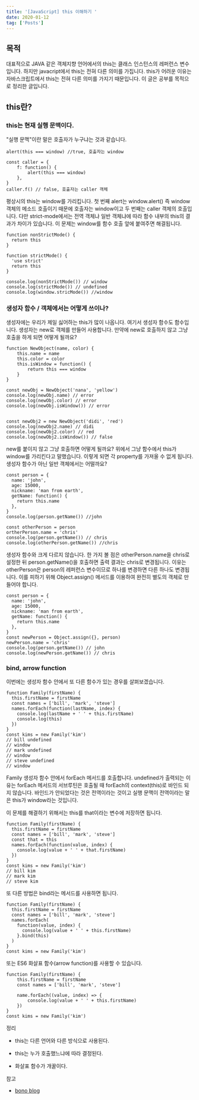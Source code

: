 ```yaml
---
title: '[JavaScript] this 이해하기 '
date: 2020-01-12
tag: ['Posts']
---
```


## 목적

대표적으로 JAVA 같은 객체지향 언어에서의 this는 클래스 인스턴스의 레퍼런스 변수입니다. 하지만 javacript에서 this는 전혀 다른 의미를 가집니다. this가 어려운 이유는 자바스크립트에서 this는 전혀 다른 의미를 가지기 때문입니다. 이 글은 공부를 목적으로 정리한 글입니다.

## this란?

### this는 현재 실행 문맥이다.

"실행 문맥"이란 말은 호출자가 누구냐는 것과 같습니다.

```
alert(this === window) //true, 호출자는 window

const caller = {
    f: function() {
        alert(this === window)
    },
}
caller.f() // false, 호출자는 caller 객체
```

평상시의 this는 window를 가리킵니다.
첫 번째 alert는 window.alert() 즉 window 객체의 메소드 호출이기 때문에 호출자는 window이고 두 번째는 caller 객체의 호출입니다. 다만 strict-mode에서는 전역 객체냐 일반 객체냐에 따라 함수 내부의 this의 결과가 차이가 있습니다. 이 문제는 window를 함수 호출 앞에 붙여주면 해결됩니다.

```
function nonStrictMode() {
  return this
}

function strictMode() {
  'use strict'
  return this
}

console.log(nonStrictMode()) // window
console.log(strictMode()) // undefined
console.log(window.stricMode()) //window
```

### 생성자 함수 / 객체에서는 어떻게 쓰이나?

생성자에는 우리가 제일 싫어하는 this가 많이 나옵니다. 여기서 생성자 함수도 함수입니다. 생성자는 new로 객체를 만들어 사용합니다. 만약에 new로 호출하지 않고 그냥 호출을 하게 되면 어떻게 될까요?

```
function NewObject(name, color) {
    this.name = name
    this.color = color
    this.isWindow = function() {
        return this === window
    }
}

const newObj = NewObject('nana', 'yellow')
console.log(newObj.name) // error
console.log(newObj.color) // error
console.log(newObj.isWindow()) // error


const newObj2 = new NewObject('didi', 'red')
console.log(newObj2.name) // didi
console.log(newObj2.color) // red
console.log(newObj2.isWindow()) // false
```

new를 붙이지 않고 그냥 호출하면 어떻게 될까요? 위에서 그냥 함수에서 this가 window를 가리킨다고 말했습니다. 이렇게 되면 각 property를 가져올 수 없게 됩니다. 생성자 함수가 아닌 일반 객체에서는 어떨까요?

```
const person = {
  name: 'john',
  age: 15000,
  nickname: 'man from earth',
  getName: function() {
    return this.name
  },
}
console.log(person.getName()) //john

const otherPerson = person
ortherPerson.name = 'chris'
console.log(person.getName()) // chris
console.log(otherPerson.getName()) //chris
```

생성자 함수와 크게 다르지 않습니다. 한 가지 볼 점은 otherPerson.name을 chris로 설정한 뒤 person.getName()을 호출하면 출력 결과는 chris로 변경됩니다. 이유는 otherPerson은 person의 레퍼런스 변수이므로 하나를 변경하면 다른 하나도 변경됩니다. 이를 피하기 위해 Object.assign() 메서드를 이용하여 완전히 별도의 객체로 만들어야 합니다.

```
const person = {
  name: 'john',
  age: 15000,
  nickname: 'man from earth',
  getName: function() {
    return this.name
  },
}
const newPerson = Object.assign({}, person)
newPerson.name = 'chris'
console.log(person.getName()) // john
console.log(newPerson.getName()) // chris
```

### bind, arrow function

이번에는 생성자 함수 안에서 또 다른 함수가 있는 경우를 살펴보겠습니다.

```
function Family(firstName) {
  this.firstName = firstName
  const names = ['bill', 'mark', 'steve']
  names.forEach(function(lastName, index) {
    console.log(lastName + ' ' + this.firstName)
    console.log(this)
  })
}
const kims = new Family('kim')
// bill undefined
// window
// mark undefined
// window
// steve undefined
// window
```

Family 생성자 함수 안에서 forEach 메서드를 호출합니다. undefined가 출력되는 이유는 forEach 메서드의 서브루틴은 호출될 때 forEach의 context(this)로 바인드 되지 않습니다. 바인드가 안되었다는 것은 전역이라는 것이고 실행 문맥이 전역이라는 말은 this가 window라는 것입니다.

이 문제를 해결하기 위해서는 this를 that이라는 변수에 저장하면 됩니다.

```
function Family(firstName) {
  this.firstName = firstName
  const names = ['bill', 'mark', 'steve']
  const that = this
  names.forEach(function(value, index) {
    console.log(value + ' ' + that.firstName)
  })
}
const kims = new Family('kim')
// bill kim
// mark kim
// steve kim
```

또 다른 방법은 bind라는 메서드를 사용하면 됩니다.

```
function Family(firstName) {
  this.firstName = firstName
  const names = ['bill', 'mark', 'steve']
  names.forEach(
    function(value, index) {
      console.log(value + ' ' + this.firstName)
    }.bind(this)
  )
}
const kims = new Family('kim')
```

또는 ES6 화살표 함수(arrow function)를 사용할 수 있습니다.

```
function Family(firstName) {
    this.firstName = firstName
    const names = ['bill', 'mark', 'steve']

    name.forEach((value, index) => {
        console.log(value + ' ' + this.firstName)
    })
}
const kims = new Family('kim')
```

정리

- this는 다른 언어와 다른 방식으로 사용된다.

- this는 누가 호출했느냐에 따라 결정된다.

- 화살표 함수가 개꿀이다.

참고

- [bono blog](https://blueshw.github.io/2018/03/12/this/)
